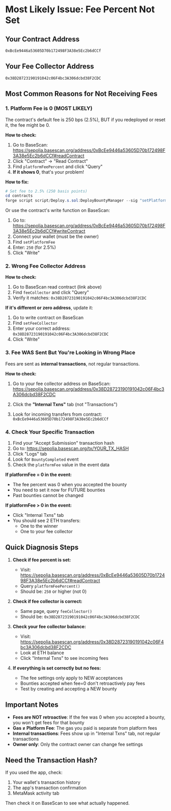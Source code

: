 # Most Likely Issue: Fee Percent Not Set

## Your Contract Address
`0xBcEe9446a53605D70b172498F3A38e5Ec2b6dCCf`

## Your Fee Collector Address  
`0x38D28723190191042c06F4bc3A306dcbd38F2CDC`

## Most Common Reasons for Not Receiving Fees

### 1. **Platform Fee is 0** (MOST LIKELY)

The contract's default fee is 250 bps (2.5%), BUT if you redeployed or reset it, the fee might be 0.

**How to check:**
1. Go to BaseScan: https://sepolia.basescan.org/address/0xBcEe9446a53605D70b172498F3A38e5Ec2b6dCCf#readContract
2. Click "Contract" → "Read Contract"
3. Find `platformFeePercent` and click "Query"
4. **If it shows 0**, that's your problem!

**How to fix:**
```powershell
# Set fee to 2.5% (250 basis points)
cd contracts
forge script script/Deploy.s.sol:DeployBountyManager --sig "setPlatformFee(uint256)" 250 --rpc-url base-sepolia --private-key $env:PRIVATE_KEY --broadcast
```

Or use the contract's write function on BaseScan:
1. Go to: https://sepolia.basescan.org/address/0xBcEe9446a53605D70b172498F3A38e5Ec2b6dCCf#writeContract
2. Connect your wallet (must be the owner)
3. Find `setPlatformFee`
4. Enter: `250` (for 2.5%)
5. Click "Write"

### 2. **Wrong Fee Collector Address**

**How to check:**
1. Go to BaseScan read contract (link above)
2. Find `feeCollector` and click "Query"
3. Verify it matches: `0x38D28723190191042c06F4bc3A306dcbd38F2CDC`

**If it's different or zero address**, update it:
1. Go to write contract on BaseScan
2. Find `setFeeCollector`
3. Enter your correct address: `0x38D28723190191042c06F4bc3A306dcbd38F2CDC`
4. Click "Write"

### 3. **Fee WAS Sent But You're Looking in Wrong Place**

Fees are sent as **internal transactions**, not regular transactions.

**How to check:**
1. Go to your fee collector address on BaseScan:
   https://sepolia.basescan.org/address/0x38D28723190191042c06F4bc3A306dcbd38F2CDC

2. Click the **"Internal Txns"** tab (not "Transactions")

3. Look for incoming transfers from contract: `0xBcEe9446a53605D70b172498F3A38e5Ec2b6dCCf`

### 4. **Check Your Specific Transaction**

1. Find your "Accept Submission" transaction hash
2. Go to: https://sepolia.basescan.org/tx/YOUR_TX_HASH
3. Click "Logs" tab
4. Look for `BountyCompleted` event
5. Check the `platformFee` value in the event data

**If platformFee = 0 in the event:**
- The fee percent was 0 when you accepted the bounty
- You need to set it now for FUTURE bounties
- Past bounties cannot be changed

**If platformFee > 0 in the event:**
- Click "Internal Txns" tab
- You should see 2 ETH transfers:
  - One to the winner
  - One to your fee collector

## Quick Diagnosis Steps

1. **Check if fee percent is set:**
   - Visit: https://sepolia.basescan.org/address/0xBcEe9446a53605D70b172498F3A38e5Ec2b6dCCf#readContract
   - Query `platformFeePercent()`
   - Should be: `250` or higher (not 0)

2. **Check if fee collector is correct:**
   - Same page, query `feeCollector()`
   - Should be: `0x38D28723190191042c06F4bc3A306dcbd38F2CDC`

3. **Check your fee collector balance:**
   - Visit: https://sepolia.basescan.org/address/0x38D28723190191042c06F4bc3A306dcbd38F2CDC
   - Look at ETH balance
   - Click "Internal Txns" to see incoming fees

4. **If everything is set correctly but no fees:**
   - The fee settings only apply to NEW acceptances
   - Bounties accepted when fee=0 don't retroactively pay fees
   - Test by creating and accepting a NEW bounty

## Important Notes

- **Fees are NOT retroactive**: If the fee was 0 when you accepted a bounty, you won't get fees for that bounty
- **Gas ≠ Platform Fee**: The gas you paid is separate from platform fees
- **Internal transactions**: Fees show up in "Internal Txns" tab, not regular transactions
- **Owner only**: Only the contract owner can change fee settings

## Need the Transaction Hash?

If you used the app, check:
1. Your wallet's transaction history
2. The app's transaction confirmation
3. MetaMask activity tab

Then check it on BaseScan to see what actually happened.
